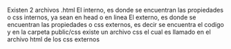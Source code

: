 Existen 2 archivos .html
El interno, es donde se encuentran las propiedades o css internos, ya sean en head o en linea
El externo, es donde se encuentran las propiedades o css externos, es decir se encuentra el codigo y en la carpeta public/css existe un archivo css el cual es llamado en el archivo html de los css externos